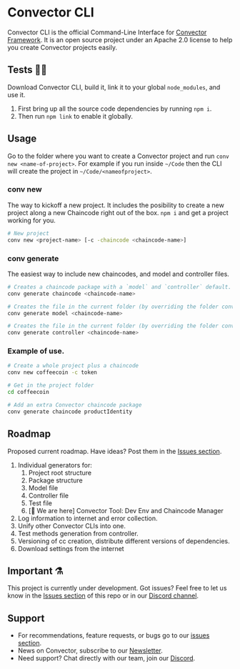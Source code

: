# Convector CLI

Convector CLI is the official Command-Line Interface for <a href="https://github.com/worldsibu/convector/" target="_blank">Convector Framework</a>. It is an open source project under an Apache 2.0 license to help you create Convector projects easily.

## Tests 👷‍♂️

Download Convector CLI, build it, link it to your global `node_modules`, and  use it.

1. First bring up all the source code dependencies by running `npm i`.
2. Then run `npm link` to enable it globally.

## Usage

Go to the folder where you want to create a Convector project and run `conv new <name-of-project>`. For example if you run inside `~/Code` then the CLI will create the project in `~/Code/<nameofproject>`.

### conv new

The way to kickoff a new project. It includes the posibility to create a new project along a new Chaincode right out of the box. `npm i` and get a project working for you.

```bash
# New project
conv new <project-name> [-c -chaincode <chaincode-name>]
```

### conv generate

The easiest way to include new chaincodes, and model and controller files.

```bash
# Creates a chaincode package with a `model` and `controller` default. This needs to be run inside a Convector project folder.
conv generate chaincode <chaincode-name>
``` 

```bash
# Creates the file in the current folder (by overriding the folder conventions).
conv generate model <chaincode-name>
```

```bash
# Creates the file in the current folder (by overriding the folder conventions).
conv generate controller <chaincode-name>
```

### Example of use.

```bash
# Create a whole project plus a chaincode
conv new coffeecoin -c token

# Get in the project folder
cd coffeecoin

# Add an extra Convector chaincode package
conv generate chaincode productIdentity
```

## Roadmap

Proposed current roadmap. Have ideas? Post them in the [Issues section](https://github.com/worldsibu/convector-cli/issues).

1. Individual generators for:
    1. Project root structure
    2. Package structure
    3. Model file
    4. Controller file
    5. Test file
    6. [🤚 We are here] Convector Tool: Dev Env and Chaincode Manager
2. Log information to internet and error collection.
3. Unify other Convector CLIs into one.
4. Test methods generation from controller.
5. Versioning of cc creation, distribute different versions of dependencies.
6. Download settings from the internet


## Important ⚗️

This project is currently under development. Got issues? Feel free to let us know in the [Issues section](https://github.com/worldsibu/convector-cli/issues) of this repo or in our <a href="https://discord.gg/twRwpWt" target="_blank">Discord channel</a>.

## Support

* For recommendations, feature requests, or bugs go to our [issues section](https://github.com/worldsibu/convector-cli/issues).
* News on Convector, subscribe to our [Newsletter](https://worldsibu.io/subscribe/).
* Need support? Chat directly with our team, join our [Discord](https://discord.gg/twRwpWt).